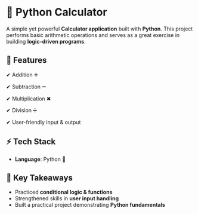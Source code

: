 # 🧮 Python Calculator

A simple yet powerful **Calculator application** built with **Python**. This project performs basic arithmetic operations and serves as a great exercise in building **logic-driven programs**.

## 🔹 Features

✔ Addition ➕

✔ Subtraction ➖

✔ Multiplication ✖

✔ Division ➗

✔ User-friendly input & output

## ⚡ Tech Stack

* **Language**: Python 🐍

## 🎯 Key Takeaways

* Practiced **conditional logic & functions**
* Strengthened skills in **user input handling**
* Built a practical project demonstrating **Python fundamentals**
